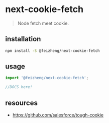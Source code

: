 # next-cookie-fetch
> Node fetch meet cookie.

## installation
```bash
npm install -S @feizheng/next-cookie-fetch
```

## usage
```js
import '@feizheng/next-cookie-fetch';

//DOCS here!
```

## resources
- https://github.com/salesforce/tough-cookie
